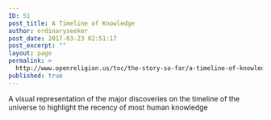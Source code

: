 ```yaml
---
ID: 51
post_title: A Timeline of Knowledge
author: ordinaryseeker
post_date: 2017-03-23 02:51:17
post_excerpt: ""
layout: page
permalink: >
  http://www.openreligion.us/toc/the-story-so-far/a-timeline-of-knowledge/
published: true
---
```

A visual representation of the major discoveries on the timeline of the universe to highlight the recency of most human knowledge